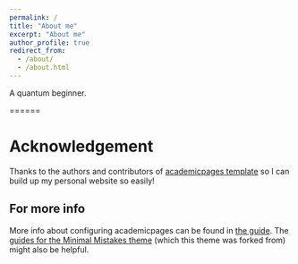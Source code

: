 ```yaml
---
permalink: /
title: "About me"
excerpt: "About me"
author_profile: true
redirect_from: 
  - /about/
  - /about.html
---
```


A quantum beginner. 


======



# Acknowledgement

Thanks to the authors and contributors of [academicpages template](https://github.com/academicpages/academicpages.github.io) so I can build up my personal website so easily!

For more info
------
More info about configuring academicpages can be found in [the guide](https://academicpages.github.io/markdown/). The [guides for the Minimal Mistakes theme](https://mmistakes.github.io/minimal-mistakes/docs/configuration/) (which this theme was forked from) might also be helpful.

